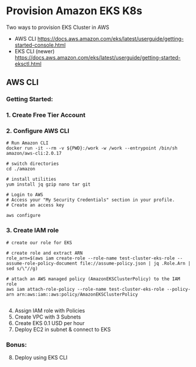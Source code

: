 # Provision Amazon EKS K8s
Two ways to provision EKS Cluster in AWS
- AWS CLI https://docs.aws.amazon.com/eks/latest/userguide/getting-started-console.html
- EKS CLI (newer) https://docs.aws.amazon.com/eks/latest/userguide/getting-started-eksctl.html

## AWS CLI

### Getting Started:

### 1. Create Free Tier Account

### 2. Configure AWS CLI

```
# Run Amazon CLI
docker run -it --rm -v ${PWD}:/work -w /work --entrypoint /bin/sh amazon/aws-cli:2.0.17

# switch directories
cd ./amazon

# install utilities
yum install jq gzip nano tar git

# Login to AWS
# Access your "My Security Credentials" section in your profile. 
# Create an access key

aws configure
```

### 3. Create IAM role

```
# create our role for EKS

# create role and extract ARN
role_arn=$(aws iam create-role --role-name test-cluster-eks-role --assume-role-policy-document file://assume-policy.json | jq .Role.Arn | sed s/\"//g)

# attach an AWS managed policy (AmazonEKSClusterPolicy) to the IAM role 
aws iam attach-role-policy --role-name test-cluster-eks-role --policy-arn arn:aws:iam::aws:policy/AmazonEKSClusterPolicy


```

4. Assign IAM role with Policies
5. Create VPC with 3 Subnets
6. Create EKS 0.1 USD per hour
7. Deploy EC2 in subnet & connect to EKS

### Bonus:

8. Deploy using EKS CLI
